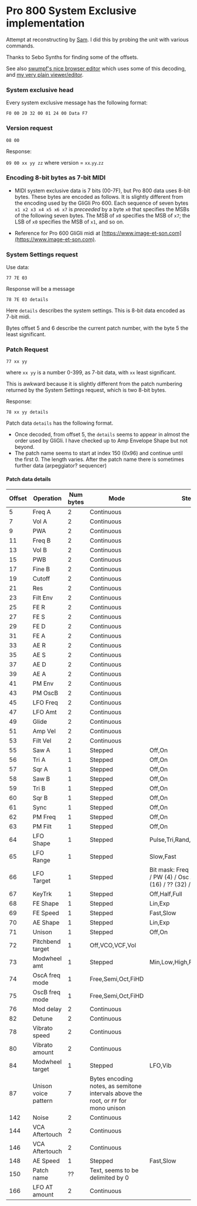# Pro 800 System Exclusive implementation

Attempt at reconstructing by
[Sam](https://github.com/samstaton/pro800). I did this by probing the unit with various commands. 

Thanks to Sebo Synths for finding some of the offsets. 

See also [swumpf's nice browser editor](https://swumpf.com/pro800/experimental/) which uses some of this decoding, and [my very plain viewer/editor](https://raw.githack.com/samstaton/pro800/main/pro800.html).

### System exclusive head
Every system exclusive message has the following format:

`F0 00 20 32 00 01 24 00 Data F7`

### Version request

`08 00`

Response:

`09 00 xx yy zz` 
where version = `xx`.`yy`.`zz`

### Encoding 8-bit bytes as 7-bit MIDI

* MIDI system exclusive data is 7 bits (00-7F), but Pro 800 data uses 8-bit bytes. These bytes are encoded as follows. It is slightly different from the encoding used by the GliGli Pro 600. Each sequence of seven bytes `x1 x2 x3 x4 x5 x6 x7` is _preceeded_ by a byte `x0` that specifies the MSBs of the following seven bytes. The MSB of `x0` specifies the MSB of `x7`; the LSB of `x0` specifies the MSB of `x1`, and so on.  

* Reference for Pro 600 GliGli midi at [https://www.image-et-son.com](https://www.image-et-son.com). 


### System Settings request

Use data:

`77 7E 03`

Response will be a message 

`78 7E 03 details`

Here `details` describes the system settings. 
This is 8-bit data encoded as 7-bit midi. 

Bytes offset 5 and 6 describe the current patch number, with the byte 5 the least significant. 


### Patch Request 

```77 xx yy ```

where `xx yy` is a number 0-399, as 7-bit data, with `xx` least significant. 

This is awkward because it is slightly different from the patch numbering returned by the System Settings request, which is two 8-bit bytes. 

Response:

```78 xx yy details```

Patch data `details` has the following format. 

* Once decoded, from offset 5, the `details` seems to appear in almost the order used by GliGli. I have checked up to Amp Envelope Shape but not beyond.
* The patch name seems to start at index 150 (0x96) and continue until the first 0. The length varies. After the patch name there is sometimes further data (arpeggiator? sequencer)

#### Patch data details

| Offset | Operation | Num bytes | Mode | Steps |
| --- | --- | --- | --- | --- |
|5|Freq A|2|Continuous||
|7|Vol A|2|Continuous||
|9|PWA|2|Continuous||
|11|Freq B|2|Continuous||
|13|Vol B|2|Continuous||
|15|PWB|2|Continuous||
|17|Fine B|2|Continuous||
|19|Cutoff|2|Continuous||
|21|Res|2|Continuous||
|23|Filt Env|2|Continuous||
|25|FE R|2|Continuous||
|27|FE S|2|Continuous||
|29|FE D|2|Continuous||
|31|FE A|2|Continuous||
|33|AE R|2|Continuous||
|35|AE S|2|Continuous||
|37|AE D|2|Continuous||
|39|AE A|2|Continuous||
|41|PM Env|2|Continuous||
|43|PM OscB|2|Continuous||
|45|LFO Freq|2|Continuous||
|47|LFO Amt|2|Continuous||
|49|Glide|2|Continuous||
|51|Amp Vel|2|Continuous||
|53|Filt Vel|2|Continuous||
|55|Saw A|1|Stepped|Off,On|
|56|Tri A|1|Stepped|Off,On|
|57|Sqr A|1|Stepped|Off,On|
|58|Saw B|1|Stepped|Off,On|
|59|Tri B|1|Stepped|Off,On|
|60|Sqr B|1|Stepped|Off,On|
|61|Sync|1|Stepped|Off,On|
|62|PM Freq|1|Stepped|Off,On|
|63|PM Filt|1|Stepped|Off,On|
|64|LFO Shape|1|Stepped|Pulse,Tri,Rand,Sin,Noise,Saw|
|65|LFO Range|1|Stepped|Slow,Fast|
|66|LFO Target|1|Stepped|Bit mask: Freq (1) / Filter (2) / PW (4) / Osc A (8) / Osc B (16) / ?? (32) / VCA (64) |
|67|KeyTrk|1|Stepped|Off,Half,Full|
|68|FE Shape|1|Stepped|Lin,Exp|
|69|FE Speed|1|Stepped|Fast,Slow|
|70|AE Shape|1|Stepped|Lin,Exp|
|71|Unison|1|Stepped|Off,On|
|72|Pitchbend target|1|Off,VCO,VCF,Vol|
|73|Modwheel amt|1|Stepped|Min,Low,High,Full|
|74|OscA freq mode|1|Free,Semi,Oct,FiHD|
|75|OscB freq mode|1|Free,Semi,Oct,FiHD|
|76|Mod delay|2|Continuous||
|82|Detune|2|Continuous||
|78|Vibrato speed|2|Continuous||
|80|Vibrato amount|2|Continuous||
|84|Modwheel target|1|Stepped|LFO,Vib|
|87|Unison voice pattern|7|Bytes encoding notes, as semitone intervals above the root, or `FF` for mono unison|
|142|Noise|2|Continuous||
|144|VCA Aftertouch|2|Continuous||
|146|VCA Aftertouch|2|Continuous||
|148|AE Speed|1|Stepped|Fast,Slow|
|150|Patch name|??|Text, seems to be delimited by 0||
|166|LFO AT amount|2|Continuous||

